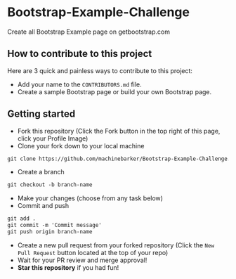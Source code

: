 # Bootstrap-Example-Challenge
Create all Bootstrap Example page on getbootstrap.com

## How to contribute to this project
Here are 3 quick and painless ways to contribute to this project:

* Add your name to the `CONTRIBUTORS.md` file.
* Create a sample Bootstrap page or build your own Bootstrap page.

## Getting started
* Fork this repository (Click the Fork button in the top right of this page, click your Profile Image)
* Clone your fork down to your local machine

```markdown
git clone https://github.com/machinebarker/Bootstrap-Example-Challenge.git
```

* Create a branch

```markdown
git checkout -b branch-name
```

* Make your changes (choose from any task below)
* Commit and push

```markdown
git add .
git commit -m 'Commit message'
git push origin branch-name
```

* Create a new pull request from your forked repository (Click the `New Pull Request` button located at the top of your repo)
* Wait for your PR review and merge approval!
* __Star this repository__ if you had fun!
